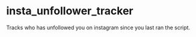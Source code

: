 # insta_unfollower_tracker
Tracks who has unfollowed you on instagram since you last ran the script.

